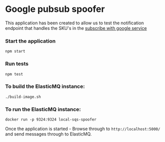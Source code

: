 # Google pubsub spoofer

This application has been created to allow us to test the notification endpoint that handles 
the SKU's in the [subscribe with google service](https://github.com/guardian/subscribe-with-google)

### Start the application

```
npm start
```

### Run tests

```
npm test
```

### To build the ElasticMQ instance:

```
./build-image.sh
```

### To run the ElasticMQ instance:
```
docker run -p 9324:9324 local-sqs-spoofer
```

Once the application is started - Browse through to `http://localhost:5000/` and send messages through to ElasticMQ.
